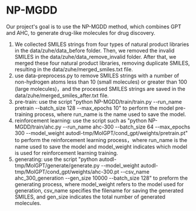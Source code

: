 # NP-MGDD
  Our project's goal is to use the NP-MGDD method, which combines GPT and AHC, to generate drug-like molecules for drug discovery.
  1. We collected SMILES strings from four types of natural product libraries in the data/zuhe/data_before folder. Then, we removed the invalid SMILES in the data/zuhe/data_remove_invalid folder. After that, we merged these four natural product libraries, removing duplicate SMILES, resulting in the data/zuhe/merged_smiles.txt file.
  2. use data-preprocess.py to remove SMILES strings with a number of non-hydrogen atoms less than 10 (small molecules) or greater than 100 (large molecules)，and the processed SMILES strings are saved in the data/zuhe/merged_smiles_after.txt file.
  3. pre-train: use the script "python NP-MGDD/train/train.py --run_name pretrain --batch_size 128 --max_epochs 10"  to perform the model pre-training process, where run_name is the name used to save the model.
  4. reinforcement learning: use the script such as "python NP-MGDD/train/ahc.py --run_name ahc-300 --batch_size 64 --max_epochs 300 --model_weight autodl-tmp/MolGPT/cond_gpt/weights/pretrain.pt" to perform the reinforcement learning process，where run_name is the name used to save the model and model_weight indicates which model is used for reinforcement learning training.
  5. generating: use the script "python autodl-tmp/MolGPT/generate/generate.py --model_weight autodl-tmp/MolGPT/cond_gpt/weights/ahc-300.pt --csv_name ahc_300_generation --gen_size 10000 --batch_size 128" to preform the generating process, where model_weight refers to the model used for generation, csv_name specifies the filename for saving the generated SMILES, and gen_size indicates the total number of generated molecules.
